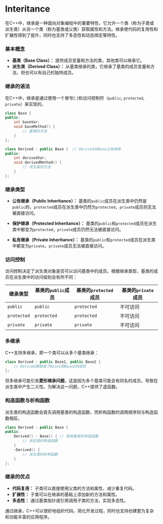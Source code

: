 # Interitance
在C++中，继承是一种面向对象编程中的重要特性，它允许一个类（称为子类或派生类）从另一个类（称为基类或父类）获取属性和方法。继承使代码的复用性和扩展性得到了提升，同时也支持了多态性和动态绑定等特性。

### 基本概念
- **基类（Base Class）：** 提供成员变量和方法的类，其他类可以继承它。
- **派生类（Derived Class）：** 从基类继承的类，它继承了基类的成员变量和方法，但也可以有自己的独特成员。
  
### 继承的语法
在C++中，继承是通过使用一个冒号(`:`)和访问控制符（`public`, `protected`, `private`）来实现的。

```cpp
class Base {
public:
    int baseVar;
    void baseMethod() {
        // 基类的方法
    }
};

class Derived : public Base {  // Derived从Base公有继承
public:
    int derivedVar;
    void derivedMethod() {
        // 派生类的方法
    }
};
```

### 继承类型
- **公有继承（Public Inheritance）：** 基类的`public`成员在派生类中仍然是`public`的，`protected`成员在派生类中仍然为`protected`，`private`成员则无法被直接访问。
  
- **保护继承（Protected Inheritance）：** 基类的`public`和`protected`成员在派生类中都变为`protected`，`private`成员仍然无法被直接访问。

- **私有继承（Private Inheritance）：** 基类的`public`和`protected`成员在派生类中都变为`private`，`private`成员无法被直接访问。

### 访问控制
访问控制决定了派生类对象是否可以访问基类中的成员。根据继承类型，基类的成员在派生类中的访问级别会有所不同：

| 继承类型    | 基类的`public`成员 | 基类的`protected`成员 | 基类的`private`成员 |
|-------------|-------------------|-----------------------|---------------------|
| `public`    | `public`           | `protected`           | 不可访问             |
| `protected` | `protected`        | `protected`           | 不可访问             |
| `private`   | `private`          | `private`             | 不可访问             |

### 多继承
C++支持多继承，即一个类可以从多个基类继承：

```cpp
class Derived : public Base1, public Base2 {
    // Derived类继承了Base1和Base2的成员
};
```

但多继承可能引发**菱形继承问题**，这是因为多个基类可能会有同名的成员，导致在派生类中产生二义性。为解决这一问题，C++提供了虚函数。

### 构造函数与析构函数
派生类的构造函数会首先调用基类的构造函数，而析构函数的调用顺序则与构造函数相反。

```cpp
class Derived : public Base {
public:
    Derived() : Base() { // 调用基类的构造函数
        // 派生类的构造函数
    }
    ~Derived() {
        // 派生类的析构函数
    }
};
```

### 继承的优点
- **代码复用：** 子类可以直接使用父类的方法和属性，减少重复代码。
- **扩展性：** 子类可以在继承的基础上添加新的方法和属性。
- **多态性：** 通过基类指针或引用调用子类的方法，实现多态性。

通过继承，C++可以很好地组织代码，简化开发过程，同时也支持创建更为复杂和功能丰富的应用程序。